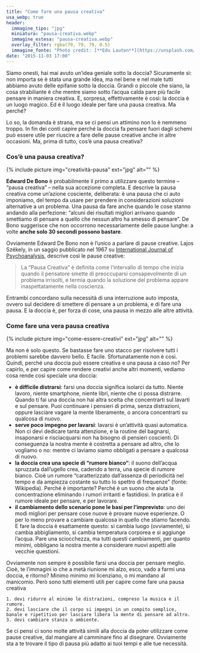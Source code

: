 ```yaml
---
title: "Come fare una pausa creativa"
usa_webp: true
header:
  immagine_tipo: "jpg"
  miniatura: "pausa-creativa.webp"
  immagine_estesa: "pausa-creativa.webp"
  overlay_filter: rgba(79, 79, 79, 0.5)
  immagine_fonte: "Photo credit: [**Edu Lauton**](https://unsplash.com/@edulauton)"
date: "2015-11-03 17:00"
---
```


Siamo onesti, hai mai avuto un’idea geniale sotto la doccia? Sicuramente sì: non importa se è stata una grande idea, ma nel bene e nel male tutti abbiamo avuto delle epifanie sotto la doccia. Grandi o piccole che siano, la cosa strabiliante è che mentre siamo sotto l’acqua calda pare più facile pensare in maniera creativa. E, sorpresa, effettivamente è così: la doccia è un luogo magico. Ed è il luogo ideale per fare una pausa creativa. Ma perché?

Lo so, la domanda è strana, ma se ci pensi un attimino non lo è nemmeno troppo. In fin dei conti capire perché la doccia fa pensare fuori dagli schemi può essere utile per riuscire a fare delle pause creative anche in altre occasioni. Ma, prima di tutto, cos’è una pausa creativa?

### Cos’è una pausa creativa?

{% include picture img="creatività-pausa" ext="jpg" alt="" %}

**Edward De Bono** è probabilmente il primo a utilizzare questo termine – “pausa creativa” – nella sua accezione completa. E descrive la pausa creativa come un’azione cosciente, deliberata: è una pausa che ci auto imponiamo, del tempo da usare per prendere in considerazioni soluzioni alternative a un problema. Una pausa da fare anche quando le cose stanno andando alla perfezione: “alcuni dei risultati migliori arrivano quando smettiamo di pensare a quello che nessun altro ha smesso di pensare”. De Bono suggerisce che non occorrono necessariamente delle pause lunghe: a volte **anche solo 30 secondi possono bastare**.

Ovviamente Edward De Bono non è l’unico a parlare di pause creative. Lajos Székely, in un saggio pubblicato nel 1967 su [International Journal of Psychoanalysis](http://www.pep-web.org/document.php?id=PAQ.038.0505A), descrive così le pause creative:

> La “Pausa Creativa” è definita come l’intervallo di tempo che inizia quando il pensatore smette di preoccuparsi consapevolmente di un problema irrisolti, e termia quando la soluzione del problema appare inaspettatamente nella coscienza.

Entrambi concordano sulla necessità di una interruzione auto imposta, ovvero sul decidere di smettere di pensare a un problema, e di fare una pausa. E la doccia è, per forza di cose, una pausa in mezzo alle altre attività.

### Come fare una vera pausa creativa

{% include picture img="come-essere-creativi" ext="jpg" alt="" %}

Ma non è solo questo. Se bastasse fare uno stacco per risolvere tutti i problemi sarebbe davvero bello. E facile. Sfortunatamente non è così. Quindi, perché una doccia può essere creativa e una pausa a caso no? Per capirlo, e per capire come rendere creativi anche altri momenti, vediamo cosa rende così speciale una doccia:

  - **è difficile distrarsi**: farsi una doccia significa isolarci da tutto. Niente lavoro, niente smartphone, niente libri, niente che ci possa distrarre. Quando ti fai una doccia non hai altra scelta che concentrarti sul lavarti e sul pensare. Puoi continuare i pensieri di prima, senza distrazioni, oppure lasciare vagare la mente liberamente, o ancora concentrarti su qualcosa di nuovo.
  - **serve poco impegno per lavarsi**: lavarsi è un’attività quasi automatica. Non ci devi dedicare tanta attenzione, e la routine del bagnarsi, insaponarsi e risciacquarsi non ha bisogno di pensieri coscienti. Di conseguenza la nostra mente è costretta a pensare ad altro, che lo vogliamo o no: mentre ci laviamo siamo obbligati a pensare a qualcosa di nuovo.
  - **la doccia crea una specie di “rumore bianco“**: il suono dell’acqua spruzzata dall’ugello crea, cadendo a terra, una specie di rumore bianco. Cioè un rumore “caratterizzato dall’assenza di periodicità nel tempo e da ampiezza costante su tutto lo spettro di frequenze” (fonte: Wikipedia). Perché è importante? Perché è un suono che aiuta la concentrazione eliminando i rumori irritanti e fastidiosi. In pratica è il rumore ideale per pensare, e per lavorare.
  - **il cambiamento dello scenario pone le basi per l’imprevisto**: uno dei modi migliori per pensare cose nuove è provare nuove esperienze. O per lo meno provare a cambiare qualcosa in quello che stiamo facendo. E fare la doccia è esattamente questo: si cambia luogo (ovviamente), si cambia abbigliamento, si cambia temperatura corporea e si aggiunge l’acqua. Pare una sciocchezza, ma tutti questi cambiamenti, per quanto minimi, obbligano la nostra mente a considerare nuovi aspetti alle vecchie questioni.

  Ovviamente non sempre è possibile farsi una doccia per pensare meglio. Cioè, te l’immagini io che a metà riunione mi alzo, esco, vado a farmi una doccia, e ritorno? Minimo minimo mi licenziano, o mi mandano al manicomio. Però sono tutti elementi utili per capire come fare una pausa creativa

    1. devi ridurre al minimo le distrazioni, compreso la musica e il rumore.
    2. devi lasciare che il corpo si impegni in un compito semplice, banale e ripetitivo per lasciare libera la mente di pensare ad altro.
    3. devi cambiare stanza o ambiente.

  Se ci pensi ci sono molte attività simili alla doccia da poter utilizzare come pause creative, dal mangiare al camminare fino al disegnare. Ovviamente sta a te trovare il tipo di pausa più adatto ai tuoi tempi e alle tue necessità.
